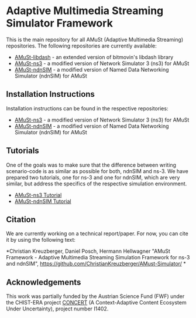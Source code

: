 # Adaptive Multimedia Streaming Simulator Framework

This is the main repository for all AMuSt (Adaptive Multimedia Streaming) repositories. The following repositories are currently available:

 * [AMuSt-libdash](https://github.com/ChristianKreuzberger/AMuSt-libdash) - an extended version of bitmovin's libdash library
 * [AMuSt-ns3](https://github.com/ChristianKreuzberger/AMuSt-ns3) - a modified version of Network Simulator 3 (ns3) for AMuSt
 * [AMuSt-ndnSIM](https://github.com/ChristianKreuzberger/AMuSt-ndnSIM) - a modified version of Named Data Networking Simulator (ndnSIM) for AMuSt


## Installation Instructions
Installation instructions can be found in the respective repositories:

 * [AMuSt-ns3](https://github.com/ChristianKreuzberger/AMuSt-ns3) - a modified version of Network Simulator 3 (ns3) for AMuSt
 * [AMuSt-ndnSIM](https://github.com/ChristianKreuzberger/AMuSt-ndnSIM) - a modified version of Named Data Networking Simulator (ndnSIM) for AMuSt

## Tutorials

One of the goals was to make sure that the difference between writing scenario-code is as similar as possible for both, ndnSIM and ns-3. We have prepared two tutorials, one for ns-3 and one for ndnSIM, which are very similar, but address the specifics of the respective simulation environment.

 * [AMuSt-ns3 Tutorial](tutorials/tutorial_amust_ns3.md) 
 * [AMuSt-ndnSIM Tutorial](tutorials/tutorial_amust_ndnsim.md) 

## Citation
We are currently working on a technical report/paper. For now, you can cite it by using the following text:

*Christian Kreuzberger, Daniel Posch, Hermann Hellwagner "AMuSt Framework - Adaptive Multimedia Streaming Simulation Framework for ns-3 and ndnSIM", https://github.com/ChristianKreuzberger/AMust-Simulator/ *


## Acknowledgements
This work was partially funded by the Austrian Science Fund (FWF) under the CHIST-ERA project [CONCERT](http://www.concert-project.org/) 
(A Context-Adaptive Content Ecosystem Under Uncertainty), project number I1402.


